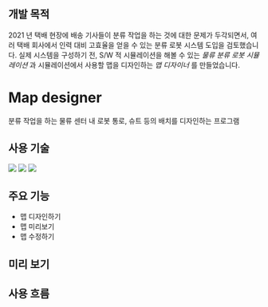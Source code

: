 ## 개발 목적
2021 년 택배 현장에 배송 기사들이 분류 작업을 하는 것에 대한 문제가 두각되면서, 여러 택배 회사에서 인력 대비 고효율을 얻을 수 있는 분류 로봇 시스템 도입을 검토했습니다. 
실제 시스템을 구성하기 전, S/W 적 시뮬레이션을 해볼 수 있는 _물류 분류 로봇 시뮬레이션_ 과 시뮬레이션에서 사용할 맵을 디자인하는 _맵 디자이너_ 를 만들었습니다.

# Map designer
분류 작업을 하는 물류 센터 내 로봇 통로, 슈트 등의 배치를 디자인하는 프로그램 
## 사용 기술
<img src="https://img.shields.io/badge/python-3776AB?style=for-the-badge&logo=python&logoColor=white"> <img src="https://img.shields.io/badge/mysql-4479A1?style=for-the-badge&logo=mysql&logoColor=white"> <img src="https://img.shields.io/badge/mariaDB-003545?style=for-the-badge&logo=mariaDB&logoColor=white">
## 주요 기능
- 맵 디자인하기
- 맵 미리보기
- 맵 수정하기

## 미리 보기

## 사용 흐름
